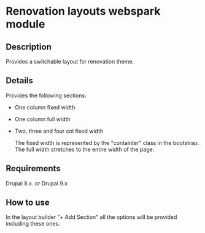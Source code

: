 # Renovation layouts webspark module

## Description

Provides a switchable layout for renovation theme.

## Details

  Provides the following sections:
- One column fixed width
- One column full width
- Two, three and four col fixed width

  The fixed width is represented by the "containter" class in the bootstrap.
  The full width stretches to the entire width of the page. 

## Requirements

Drupal 8.x. or Drupal 9.x

## How to use

  In the layout builder "+ Add Section" all the options will be provided
including these ones.
